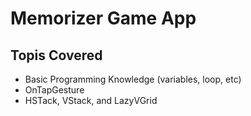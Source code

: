 # Memorizer Game App 
## Topis Covered
- Basic Programming Knowledge (variables, loop, etc)
- OnTapGesture
- HSTack, VStack, and LazyVGrid
